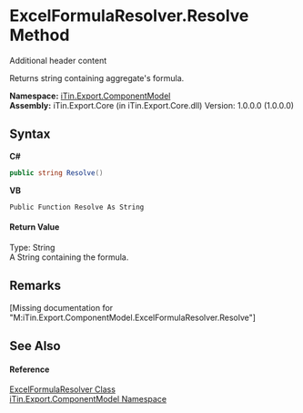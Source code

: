 # ExcelFormulaResolver.Resolve Method 
Additional header content 

Returns string containing aggregate's formula.

**Namespace:**&nbsp;<a href="N_iTin_Export_ComponentModel">iTin.Export.ComponentModel</a><br />**Assembly:**&nbsp;iTin.Export.Core (in iTin.Export.Core.dll) Version: 1.0.0.0 (1.0.0.0)

## Syntax

**C#**<br />
``` C#
public string Resolve()
```

**VB**<br />
``` VB
Public Function Resolve As String
```


#### Return Value
Type: String<br />A String containing the formula.

## Remarks
\[Missing <remarks> documentation for "M:iTin.Export.ComponentModel.ExcelFormulaResolver.Resolve"\]

## See Also


#### Reference
<a href="T_iTin_Export_ComponentModel_ExcelFormulaResolver">ExcelFormulaResolver Class</a><br /><a href="N_iTin_Export_ComponentModel">iTin.Export.ComponentModel Namespace</a><br />